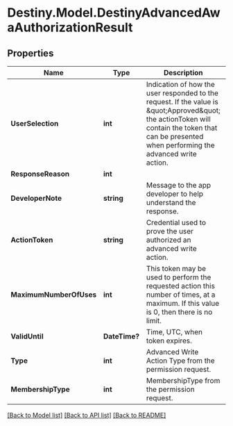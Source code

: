 # Destiny.Model.DestinyAdvancedAwaAuthorizationResult

## Properties

Name | Type | Description | Notes
------------ | ------------- | ------------- | -------------
**UserSelection** | **int** | Indication of how the user responded to the request. If the value is \&quot;Approved\&quot; the actionToken will contain the token that can be presented when performing the advanced write action. | [optional] 
**ResponseReason** | **int** |  | [optional] 
**DeveloperNote** | **string** | Message to the app developer to help understand the response. | [optional] 
**ActionToken** | **string** | Credential used to prove the user authorized an advanced write action. | [optional] 
**MaximumNumberOfUses** | **int** | This token may be used to perform the requested action this number of times, at a maximum. If this value is 0, then there is no limit. | [optional] 
**ValidUntil** | **DateTime?** | Time, UTC, when token expires. | [optional] 
**Type** | **int** | Advanced Write Action Type from the permission request. | [optional] 
**MembershipType** | **int** | MembershipType from the permission request. | [optional] 

[[Back to Model list]](../README.md#documentation-for-models) [[Back to API list]](../README.md#documentation-for-api-endpoints) [[Back to README]](../README.md)

